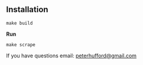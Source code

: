 ## Installation

`make build`

**Run**

`make scrape`



If you have questions email:
peterhufford@gmail.com
